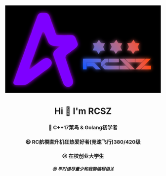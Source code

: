 ![BlenderRender](assets/RCSZ.PNG)
<h1 align="center">Hi 👋 I'm RCSZ</h1>
<h3 align="center">🐠 C++17菜鸟 & Golang初学者</h3>
<h3 align="center">😆 RC航模直升机狂热爱好者(竞速飞行)380/420级</h3>
<h3 align="center">😐 在校创业大学生</h3>

<h5 align="center">😣 平时请尽量少和我聊编程相关</h5>
